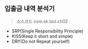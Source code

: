 ## 입출금 내역 분석기

> 소스코드 com.sk.laul.ch02

 - SRP(Single Responsibility Principle)
 - KISS(Keep it short and simple)
 - DRY(Do not Repeat yourself)
